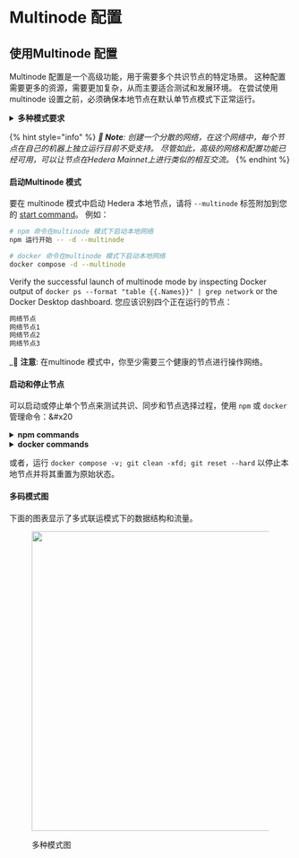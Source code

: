 # Multinode 配置

## 使用Multinode 配置

Multinode 配置是一个高级功能，用于需要多个共识节点的特定场景。 这种配置需要更多的资源，需要更加复杂，从而主要适合测试和发展环境。 在尝试使用 multinode 设置之前，必须确保本地节点在默认单节点模式下正常运行。

<details>

<summary><strong>多种模式要求</strong></summary>

要运行 multinode 模式， 确保在Docker **Settings** -> **Resources** 中至少设置了以下配置，Docker至少可以使用14GB 内存：

- **CPU:** 6
- **内存：** 14 GB
- **交换：** 1 GB
- **磁盘图像大小：** 64 GB

<img src="../../.gitbook/assets/localnode-multinode-requirements.png" alt="" data-size="original">

</details>

{% hint style="info" %}
_**📣 Note**: 创建一个分散的网络，在这个网络中，每个节点在自己的机器上独立运行目前不受支持。 尽管如此，高级的网络和配置功能已经可用，可以让节点在Hedera Mainnet上进行类似的相互交流。_
{% endhint %}

#### **启动Multinode 模式**

要在 multinode 模式中启动 Hedera 本地节点，请将 `--multinode` 标签附加到您的 [start command](sin-configuration.md#npm)。 例如：

```bash
# npm 命令在multinode 模式下启动本地网络
npm 运行开始 -- -d --multinode

# docker 命令在multinode 模式下启动本地网络
docker compose -d --multinode
```

Verify the successful launch of multinode mode by inspecting Docker output of `docker ps --format "table {{.Names}}" | grep network` or the Docker Desktop dashboard. 您应该识别四个正在运行的节点：

```bash
网络节点
网络节点1
网络节点2
网络节点3
```

_📣 **注意**: 在multinode 模式中，你至少需要三个健康的节点进行操作网络。

#### **启动和停止节点**

可以启动或停止单个节点来测试共识、同步和节点选择过程，使用 `npm` 或 `docker` 管理命令：&#x20

<details>

<summary><strong>npm commands</strong></summary>

```bash
# npm 命令启动单个节点
npm 运行启动网络节点 3

# npm 命令停止单个节点
npm 运行停止网络节点 3

# npm 命令重启单个节点
npm 运行重新启动网络节点 node-3
```

</details>

<details>

<summary><strong>docker commands</strong></summary>

```bash
# Docker command to start an individual node
docker compose start network-node-3

# Docker command to stop an individual node
docker compose stop network-node-3

# Docker command to restart an individual node
docker compose restart network-node-3

# Docker command to check logs of the individual node
docker compose logs network-node-3 -f

# Docker command to stop local network and remove containers
docker compose down
```

</details>

或者，运行 `docker compose -v; git clean -xfd; git reset --hard` 以停止本地节点并将其重置为原始状态。

#### 多码模式图

下面的图表显示了多式联运模式下的数据结构和流量。

<figure><img src="../../.gitbook/assets/multinode-diagram.jpeg" alt="" width="535"><figcaption><p>多种模式图</p></figcaption></figure>

